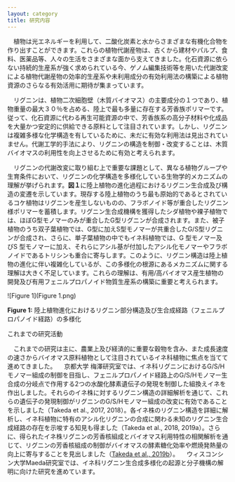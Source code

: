```yaml
---
layout: category
title: 研究内容
---
```


　植物は光エネルギーを利用して、二酸化炭素と水からさまざまな有機化合物を作り出すことができます。これらの植物代謝産物は、古くから建材やパルプ、食料、医薬品等、人々の生活をさまざまな面から支えてきました。化石資源に依らない持続的生産系が強く求められている今、ゲノム編集技術等を用いた代謝改変による植物代謝産物の効率的生産系や未利用成分の有効利用法の構築による植物資源のさらなる有効活用に期待が集まっています。
 
　リグニンは、植物二次細胞壁（木質バイオマス）の主要成分の１つであり、植物重量の最大３０％を占める、陸上で最も多量に存在する芳香族ポリマーです。従って、化石資源に代わる再生可能資源の中で、芳香族系の高分子材料や化成品を大量かつ安定的に供給できる原料として注目されています。しかし、リグニンは複雑多様な化学構造を有しているために、未だに有効な利用法は見出されていません。代謝工学的手法により、リグニンの構造を制御・改変することは、木質バイオマスの利用性を向上させるために有効と考えられます。 

　リグニンの代謝改変に取り組む上で重要な課題として、異なる植物グループや生育条件において、リグニンの化学構造を多様化している生物学的メカニズムの理解が挙げられます。**図１**に陸上植物の進化過程におけるリグニン生合成及び構造の変遷を示しています。現存する陸上植物のうち最も原始的であるとされているコケ植物はリグニンを産生しないものの、フラボノイド等が重合したリグニン様ポリマーを蓄積します。リグニン生合成機構を獲得したシダ植物や裸子植物では、ほぼG型モノマーのみが重合したG型リグニンが合成されます。また、被子植物のうち双子葉植物では、G型に加えS型モノマーが共重合したG/S型リグニンが合成され、さらに、単子葉植物の中でもイネ科植物では、G 型モノマー及びS 型モノマーに加え、それらにアシル基が付加したアシル化モノマーやフラボノイドであるトリシンも重合に寄与します。このように、リグニン構造は陸上植物の進化に伴い複雑化しているが、この多様化の根源にあるメカニズムに関する理解は大きく不足しています。これらの理解は、有用/高バイオマス産生植物の開発及び有用フェニルプロパノイド物質生産系の構築に重要と考えられます。
 
![Figure 1](Figure 1.png)

**Figure 1:** 陸上植物進化におけるリグニン部分構造及び生合成経路（フェニルプロパノイド経路）の多様化

これまでの研究活動

　これまでの研究は主に、農業上及び経済的に重要な穀物を含み、また成長速度の速さからバイオマス原料植物として注目されているイネ科植物に焦点を当てて進めてきました。
　京都大学 梅澤研究室では、イネ科リグニンにおけるG/S/Hモノマー組成の制御を目指し、フェニルプロパノイド経路上のG/S/Hモノマー生合成の分岐点で作用する2つの水酸化酵素遺伝子の発現を制御した組換えイネを作出しました。それらのイネ株に対するリグニン構造の詳細解析を通じて、これらの遺伝子の発現制御がリグニンのG/S/Hモノマー組成の改変に有効であることを示しました（Takeda et al., 2017, 2018）。各イネ株のリグニン構造を詳細に解析し、イネ科植物に特有のアシル化リグニンの合成に関わる未知のリグニン生合成経路の存在を示唆する知見も得ました（Takeda et al., 2018, 2019a）。さらに、得られたイネ株リグニンの芳香核組成とバイオマス利用特性の相関解析を通じて、リグニンの芳香核組成の制御がバイオマスの酵素糖化効率や燃焼発熱量の向上に寄与することを見出しました（<a href="http://dx.doi.org/10.1186/s10086-019-1784-6">Takeda et al., 2019b</a>）。
　ウィスコンシン大学Maeda研究室では、イネ科リグニン生合成多様化の起源と分子機構の解明に向けた研究を進めています。


